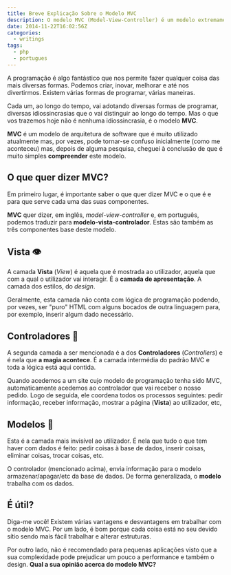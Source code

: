 ```yaml
---
title: Breve Explicação Sobre o Modelo MVC
description: O modelo MVC (Model-View-Controller) é um modelo extremamente utilizado nas aplicações web. Apresentamos uma breve explicação sobre este modelo.
date: 2014-11-22T16:02:56Z
categories:
  - writings
tags:
  - php
  - portugues
---
```


A programação é algo fantástico que nos permite fazer qualquer coisa das mais diversas formas. Podemos criar, inovar, melhorar e até nos divertirmos. Existem várias formas de programar, várias maneiras.

<!--more-->

Cada um, ao longo do tempo, vai adotando diversas formas de programar, diversas idiossincrasias que o vai distinguir ao longo do tempo. Mas o que vos trazemos hoje não é nenhuma idiossincrasia, é o modelo **MVC**.

**MVC** é um modelo de arquitetura de software que é muito utilizado atualmente mas, por vezes, pode tornar-se confuso inicialmente (como me aconteceu) mas, depois de alguma pesquisa, cheguei à conclusão de que é muito simples **compreender** este modelo.

## O que quer dizer MVC?

Em primeiro lugar, é importante saber o que quer dizer MVC e o que é e para que serve cada uma das suas componentes.

**MVC** quer dizer, em inglês, _model-view-controller_ e, em português, podemos traduzir para **modelo-vista-controlador**. Estas são também as três componentes base deste modelo.


## Vista 👁

A camada **Vista** (_View_) é aquela que é mostrada ao utilizador, aquela que com a qual o utilizador vai interagir. É a **camada de apresentação**. A camada dos estilos, do _design_.

Geralmente, esta camada não conta com lógica de programação podendo, por vezes, ser "puro" HTML com alguns bocados de outra linguagem para, por exemplo, inserir algum dado necessário.


## Controladores 🧠

A segunda camada a ser mencionada é a dos **Controladores** (_Controllers_) e é nela que **a magia acontece**. É a camada intermédia do padrão MVC e toda a lógica está aqui contida.

Quando acedemos a um site cujo modelo de programação tenha sido MVC, automaticamente acedemos ao controlador que vai receber o nosso pedido. Logo de seguida, ele coordena todos os processos seguintes: pedir informação, receber informação, mostrar a página (**Vista**) ao utilizador, etc,

## Modelos 🦵

Esta é a camada mais invisível ao utilizador. É nela que tudo o que tem haver com dados é feito: pedir coisas à base de dados, inserir coisas, eliminar coisas, trocar coisas, etc.

O controlador (mencionado acima), envia informação para o modelo armazenar/apagar/etc da base de dados. De forma generalizada, o **modelo** trabalha com os dados.

## É útil?


Diga-me você! Existem várias vantagens e desvantagens em trabalhar com o modelo MVC. Por um lado, é bom porque cada coisa está no seu devido sítio sendo mais fácil trabalhar e alterar estruturas.

Por outro lado, não é recomendado para pequenas aplicações visto que a sua complexidade pode prejudicar um pouco a performance e também o design. **Qual a sua opinião acerca do modelo MVC?**
